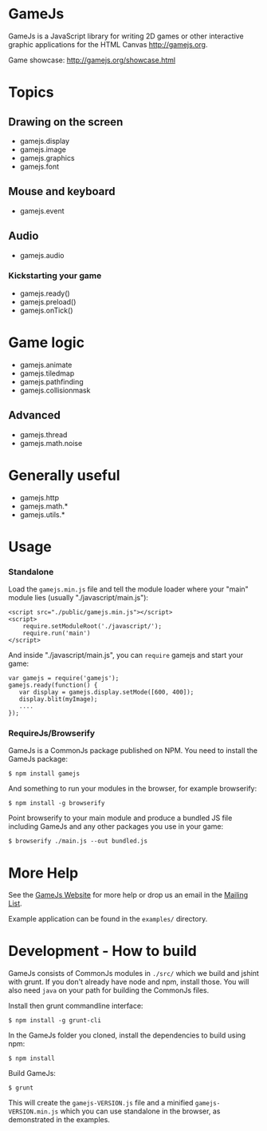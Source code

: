 GameJs
=======

GameJs is a JavaScript library for writing 2D games or other interactive
graphic applications for the HTML Canvas <http://gamejs.org>.

Game showcase: <http://gamejs.org/showcase.html>

Topics
========

## Drawing on the screen

 * gamejs.display
 * gamejs.image
 * gamejs.graphics
 * gamejs.font

## Mouse and keyboard

 * gamejs.event

## Audio

 * gamejs.audio

### Kickstarting your game

 * gamejs.ready()
 * gamejs.preload()
 * gamejs.onTick()

# Game logic

 * gamejs.animate
 * gamejs.tiledmap
 * gamejs.pathfinding
 * gamejs.collisionmask

## Advanced

 * gamejs.thread
 * gamejs.math.noise

# Generally useful

 * gamejs.http
 * gamejs.math.*
 * gamejs.utils.*




Usage
=================

### Standalone

Load the `gamejs.min.js` file and tell the module loader where your
"main" module lies (usually "./javascript/main.js"):

    <script src="./public/gamejs.min.js"></script>
    <script>
        require.setModuleRoot('./javascript/');
        require.run('main')
    </script>


And inside "./javascript/main.js", you can `require` gamejs
and start your game:

    var gamejs = require('gamejs');
    gamejs.ready(function() {
       var display = gamejs.display.setMode([600, 400]);
       display.blit(myImage);
       ....
    });

### RequireJs/Browserify

GameJs is a CommonJs package published on NPM. You need to install the GameJs package:

    $ npm install gamejs

And something to run your modules in the browser, for example browserify:

    $ npm install -g browserify

Point browserify to your main module and produce a bundled JS file including GameJs and any other packages you use in your game:

    $ browserify ./main.js --out bundled.js

More Help
===========

See the [GameJs Website](http://gamejs.org) for more help or drop us
an email in the [Mailing List](http://groups.google.com/group/gamejs).

Example application can be found in the `examples/` directory.

Development - How to build
===================

GameJs consists of CommonJs modules in `./src/` which we build and jshint with grunt. If you don't already have node and npm, install those. You will also need `java` on your path for building the CommonJs files.

Install then grunt commandline interface:

    $ npm install -g grunt-cli


In the GameJs folder you cloned, install the dependencies to build using npm:

    $ npm install

Build GameJs:

    $ grunt

This will create the `gamejs-VERSION.js` file and a minified `gamejs-VERSION.min.js` which you can use standalone in the browser, as demonstrated in the examples.

